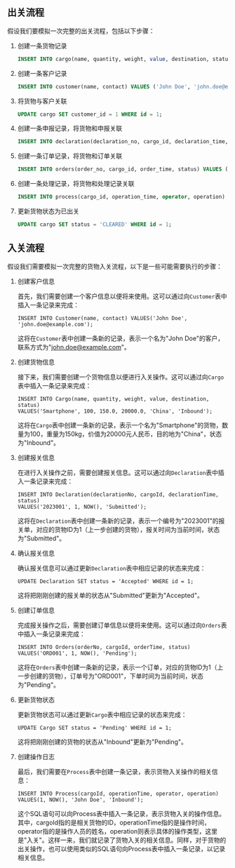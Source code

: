 ## 出关流程

假设我们要模拟一次完整的出关流程，包括以下步骤：

1. 创建一条货物记录

    ```sql
    INSERT INTO cargo(name, quantity, weight, value, destination, status) VALUES ('iPhone 13', 500, 300, 1000000, 'USA', 'PENDING');
    ```

2. 创建一条客户记录

    ```sql
    INSERT INTO customer(name, contact) VALUES ('John Doe', 'john.doe@example.com');
    ```

3. 将货物与客户关联

    ```sql
    UPDATE cargo SET customer_id = 1 WHERE id = 1;
    ```

4. 创建一条申报记录，将货物和申报关联

    ```sql
    INSERT INTO declaration(declaration_no, cargo_id, declaration_time, status) VALUES ('D20220418001', 1, '2022-04-18 10:00:00', 'PENDING');
    ```

5. 创建一条订单记录，将货物和订单关联

    ```sql
    INSERT INTO orders(order_no, cargo_id, order_time, status) VALUES ('O20220418001', 1, '2022-04-18 10:30:00', 'PENDING');
    ```

6. 创建一条处理记录，将货物和处理记录关联

    ```sql
    INSERT INTO process(cargo_id, operation_time, operator, operation) VALUES (1, '2022-04-18 11:00:00', 'Customs Officer', 'CLEARANCE');
    ```

7. 更新货物状态为已出关

    ```sql
    UPDATE cargo SET status = 'CLEARED' WHERE id = 1;
    ```



## 入关流程

假设我们需要模拟一次完整的货物入关流程，以下是一些可能需要执行的步骤：

1. 创建客户信息

    首先，我们需要创建一个客户信息以便将来使用。这可以通过向`Customer`表中插入一条记录来完成：
    
    ```
    INSERT INTO Customer(name, contact) VALUES('John Doe', 'john.doe@example.com');
    ```
    
    这将在`Customer`表中创建一条新的记录，表示一个名为"John Doe"的客户，联系方式为"[john.doe@example.com](mailto:john.doe@example.com)"。

2. 创建货物信息

    接下来，我们需要创建一个货物信息以便进行入关操作。这可以通过向`Cargo`表中插入一条记录来完成：
    
    ```
    INSERT INTO Cargo(name, quantity, weight, value, destination, status) 
    VALUES('Smartphone', 100, 150.0, 20000.0, 'China', 'Inbound');
    ```
    
    这将在`Cargo`表中创建一条新的记录，表示一个名为"Smartphone"的货物，数量为100，重量为150kg，价值为20000元人民币，目的地为"China"，状态为"Inbound"。

3. 创建报关信息

    在进行入关操作之前，需要创建报关信息。这可以通过向`Declaration`表中插入一条记录来完成：
    
    ```
    INSERT INTO Declaration(declarationNo, cargoId, declarationTime, status) 
    VALUES('2023001', 1, NOW(), 'Submitted');
    ```
    
    这将在`Declaration`表中创建一条新的记录，表示一个编号为"2023001"的报关单，对应的货物ID为1（上一步创建的货物），报关时间为当前时间，状态为"Submitted"。

4. 确认报关信息

    确认报关信息可以通过更新`Declaration`表中相应记录的状态来完成：
    
    ```
    UPDATE Declaration SET status = 'Accepted' WHERE id = 1;
    ```
    
    这将把刚刚创建的报关单的状态从"Submitted"更新为"Accepted"。

5. 创建订单信息

    完成报关操作之后，需要创建订单信息以便将来使用。这可以通过向`Orders`表中插入一条记录来完成：
    
    ```
    INSERT INTO Orders(orderNo, cargoId, orderTime, status) 
    VALUES('ORD001', 1, NOW(), 'Pending');
    ```
    
    这将在`Orders`表中创建一条新的记录，表示一个订单，对应的货物ID为1（上一步创建的货物），订单号为"ORD001"，下单时间为当前时间，状态为"Pending"。

6. 更新货物状态

    更新货物状态可以通过更新`Cargo`表中相应记录的状态来完成：
    
    ```
    UPDATE Cargo SET status = 'Pending' WHERE id = 1;
    ```
    
    这将把刚刚创建的货物的状态从"Inbound"更新为"Pending"。

7. 创建操作日志

    最后，我们需要在`Process`表中创建一条记录，表示货物入关操作的相关信息：
    
    ```
    INSERT INTO Process(cargoId, operationTime, operator, operation) 
    VALUES(1, NOW(), 'John Doe', 'Inbound');
    ```
    
    这个SQL语句可以向Process表中插入一条记录，表示货物入关的操作信息。其中，cargoId指的是相关货物的ID，operationTime指的是操作时间，operator指的是操作人员的姓名，operation则表示具体的操作类型，这里是"入关"。这样一来，我们就记录了货物入关的相关信息。同样，对于货物的出关操作，也可以使用类似的SQL语句向Process表中插入一条记录，以记录相关信息。
